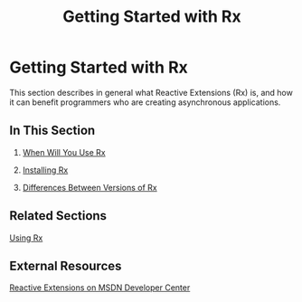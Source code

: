 ﻿---
title: Getting Started with Rx
TOCTitle: Getting Started with Rx
ms:assetid: 0e788913-e478-4a45-94f6-b3418ef1f2a4
ms:mtpsurl: https://msdn.microsoft.com/en-us/library/Hh242975(v=VS.103)
ms:contentKeyID: 36068260
ms.date: 06/10/2011
mtps_version: v=VS.103
---

# Getting Started with Rx

This section describes in general what Reactive Extensions (Rx) is, and how it can benefit programmers who are creating asynchronous applications.

## In This Section

1.  [When Will You Use Rx](hh242982\(v=vs.103\).md)  
      
2.  [Installing Rx](hh242980\(v=vs.103\).md)  
      
3.  [Differences Between Versions of Rx](hh242987\(v=vs.103\).md)  
      

## Related Sections

[Using Rx](hh242981\(v=vs.103\).md)

## External Resources

[Reactive Extensions on MSDN Developer Center](http://msdn.microsoft.com/en-us/data/gg577609)

